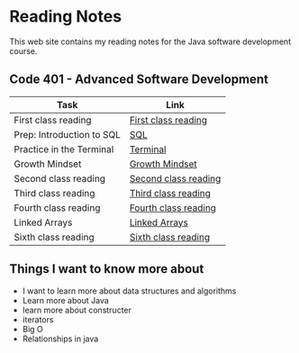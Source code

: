 # Reading Notes

This web site contains my reading notes for the Java software development course.

## Code 401 - Advanced Software Development

|  Task                                     | Link                                                  |
|-------------------------------------------|-------------------------------------------------------|
| First class reading                       | [First class reading](./ClassesReading/class1.md)     |
| Prep: Introduction to SQL                 | [SQL](./relational-databases-sql.md)                  |
| Practice in the Terminal                  | [Terminal](./TerminalPractice.md)                     |
| Growth Mindset                            | [Growth Mindset](./GrowthMindset.md)                  |
| Second class reading                      | [Second class reading](./ClassesReading/class2.md)    |
| Third class reading                       | [Third class reading](./ClassesReading/class3.md)     |
| Fourth class reading                      | [Fourth class reading](./ClassesReading/class4.md)    |
| Linked Arrays                             | [Linked Arrays](./ClassesReading/class5.md)           |
| Sixth class reading                       | [Sixth class reading](./ClassesReading/class6.md)     |

## Things I want to know more about

- I want to learn more about data structures and algorithms
- Learn more about Java
- learn more about constructer
- iterators
- Big O
- Relationships in java